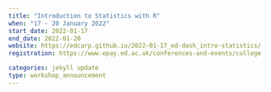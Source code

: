 ```yaml
---
title: "Introduction to Statistics with R" 
when: "17 - 20 January 2022"
start_date: 2022-01-17
end_date: 2022-01-20
website: https://edcarp.github.io/2022-01-17_ed-dash_intro-statistics/
registration: https://www.epay.ed.ac.uk/conferences-and-events/college-of-medicine-and-veterinary-medicine/school-of-molecular-genetic-and-population-health-sciences/igmm/introduction-to-statistics

categories: jekyll update
type: workshop_announcement
---  
```

